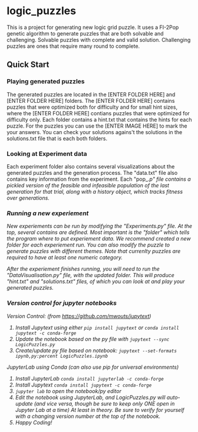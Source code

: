 # logic_puzzles
This is a project for generating new logic grid puzzle. It uses a FI-2Pop genetic algorithm to generate puzzles that are both solvable and challenging. Solvable puzzles with complete and valid solution. Challenging puzzles are ones that require many round to complete. 

## Quick Start 

### Playing generated puzzles 
The generated puzzles are located in the [ENTER FOLDER HERE] and [ENTER FOLDER HERE] folders. The [ENTER FOLDER HERE] contains puzzles that were optimized both for difficulty and for small hint sizes, where the [ENTER FOLDER HERE] contians puzzles that were optimized for difficulty only. Each folder contains a hint.txt that contains the hints for each puzzle. For the puzzles you can use the [ENTER IMAGE HERE] to mark the your answers. You can check your solutions agains't the solutions in the solutions.txt file that is each both folders. 

### Looking at Experiment data 
Each experiment folder also contains several visualizations about the generated puzzles and the generation process. The "data.txt" file also contains key information from the experiment. Each "pop_<i>.p" file contains a pickled version of the feasible and infeasible population of the last generation for that trial, along with a history object, which tracks fitness over generations. 

### Running a new experiement 
New experiements can be run by modifying the "Experiments.py" file. At the top, several contains are defined. Most important is the "folder" which tells the program where to put experiement data. We recommend created a new folder for each experiement run. You can also modify the puzzle to generate puzzles with different themes. Note that currenlty puzzles are required to have at least one numeric category. 

After the experiement finishes running, you will need to run the "DataVisualisation.py" file, with the updated folder. This will produce "hint.txt" and "solutions.txt" files, of which you can look at and play your generated puzzles. 


### Version control for jupyter notebooks 
Version Control: (from https://github.com/mwouts/jupytext)

1. Install Jupytext using either ```pip install jupytext``` or ```conda install jupytext -c conda-forge```
2. Update the notebook based on the py file with ```jupytext --sync LogicPuzzles.py```
3. Create/update py file based on notebook: ```jupytext --set-formats ipynb,py:percent LogicPuzzles.ipynb```


JupyterLab using Conda (can also use pip for universal environments)
1. Install JupyterLab ```conda install jupyterlab -c conda-forge```
2. Install Jupytext ```conda install jupytext -c conda-forge```
3. ```jupyter lab``` to open the notebook/py editor
4. Edit the notebook using JupyterLab, and LogicPuzzles.py will auto-update (and vice versa, though be sure to keep only ONE open in Jupyter Lab at a time) At least in theory. Be sure to verify for yourself with a changing version number at the top of the notebook.
5. Happy Coding!